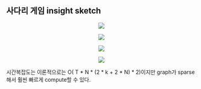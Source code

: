 ## 사다리 게임 insight sketch

<p align="center">
  <img src="https://user-images.githubusercontent.com/39179946/177985943-df4e648f-4bbc-49ea-9a7c-c51286ccbf95.PNG"/>
</p>


<p align="center">
  <img src="https://user-images.githubusercontent.com/39179946/177985952-33c01cbe-989c-4244-86e9-53f679f2796f.PNG"/>
</p>

<p align="center">
  <img src="https://user-images.githubusercontent.com/39179946/177985953-7e266647-7a9a-4882-8ef9-a1a889680de5.PNG"/>
</p>


<p align="center">
  <img src="https://user-images.githubusercontent.com/39179946/177985957-d5a0ad85-7af6-486d-9467-547c60b7c375.PNG"/>
</p>

시간복잡도는 이론적으로는 O( T * N * (2 * k + 2 * N) * 2)이지만 graph가 sparse해서 훨씬 빠르게 compute할 수 있다.

